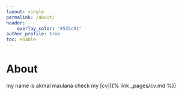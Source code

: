 ```yaml
---
layout: single
permalink: /about/
header:
    overlay_color: "#535c91"
author_profile: true
toc: enable
---
```

# About
my name is akmal maulana check my [cv]({% link _pages/cv.md %})

